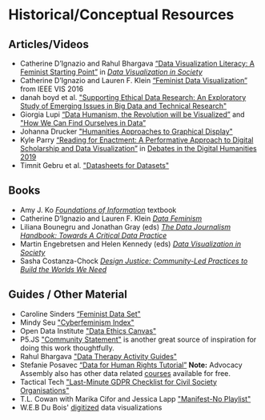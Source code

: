 # Historical/Conceptual Resources

## Articles/Videos 
- Catherine D’Ignazio and Rahul Bhargava [“Data Visualization Literacy: A Feminist Starting Point”]( https://www.jstor.org/stable/j.ctvzgb8c7.19 ) in [*Data Visualization in Society*](https://www.aup.nl/en/book/9789048543137/data-visualization-in-society)
- Catherine D’Ignazio and Lauren F. Klein [“Feminist Data Visualization”](http://www.kanarinka.com/wp-content/uploads/2015/07/IEEE_Feminist_Data_Visualization.pdf) from IEEE VIS 2016 
- danah boyd et al. ["Supporting Ethical Data Research: An Exploratory Study of Emerging Issues in Big Data and Technical Research"](https://datasociety.net/wp-content/uploads/2016/09/SupportingEthicsDataResearch_Sept2016.pdf)
- Giorgia Lupi [“Data Humanism, the Revolution will be Visualized”](https://medium.com/@giorgialup/data-humanism-the-revolution-will-be-visualized-31486a30dbfb) and ["How We Can Find Ourselves in Data”](https://www.ted.com/talks/giorgia_lupi_how_we_can_find_ourselves_in_data) 
- Johanna Drucker ["Humanities Approaches to Graphical Display"](http://www.digitalhumanities.org/dhq/vol/5/1/000091/000091.html)
- Kyle Parry [“Reading for Enactment: A Performative Approach to Digital Scholarship and Data Visualization”](https://dhdebates.gc.cuny.edu/read/untitled-f2acf72c-a469-49d8-be35-67f9ac1e3a60/section/bd5a43c1-bbfe-4c5c-8c0d-c3db1776eb99) in [Debates in the Digital Humanities 2019](https://dhdebates.gc.cuny.edu/projects/debates-in-the-digital-humanities-2019) 
- Timnit Gebru et al. ["Datasheets for Datasets"](https://arxiv.org/abs/1803.09010)

 
## Books 
- Amy J. Ko [*Foundations of Information*](https://faculty.washington.edu/ajko/books/foundations-of-information/#/) textbook
- Catherine D’Ignazio and Lauren F. Klein [*Data Feminism*](https://data-feminism.mitpress.mit.edu/)
- Liliana Bounegru and Jonathan Gray (eds) [*The Data Journalism Handbook: Towards A Critical Data Practice*](https://www.aup.nl/en/book/9789048542079/the-data-journalism-handbook)
- Martin Engebretsen and Helen Kennedy (eds) [*Data Visualization in Society*](https://www.aup.nl/en/book/9789048543137/data-visualization-in-society)
- Sasha Costanza-Chock [*Design Justice: Community-Led Practices to Build the Worlds We Need*](https://design-justice.pubpub.org/)
 
## Guides / Other Material 
- Caroline Sinders [“Feminist Data Set"](https://carolinesinders.com/feminist-data-set/) 
- Mindy Seu ["Cyberfeminism Index"](https://cyberfeminismindex.com/)
- Open Data Institute ["Data Ethics Canvas"](https://theodi.org/wp-content/uploads/2019/07/ODI-Data-Ethics-Canvas-2019-05.pdf)
- P5.JS ["Community Statement"](https://p5js.org/community/) is another great source of inspiration for doing this work thoughtfully.
- Rahul Bhargava ["Data Therapy Activity Guides"](https://datatherapy.org/activities/)  
- Stefanie Posavec [“Data for Human Rights Tutorial”](https://advocacyassembly.org/en/courses/10/#/chapter/1/lesson/1) **Note:** Advocacy Assembly also has other data related [courses](https://advocacyassembly.org/en/courses/) available for free. 
- Tactical Tech ["Last-Minute GDPR Checklist for Civil Society Organisations"](https://ourdataourselves.tacticaltech.org/posts/20a_GDPR_checklist/)
- T.L. Cowan with Marika Cifor and Jessica Lapp ["Manifest-No Playlist"](https://www.manifestno.com/playlist)
- W.E.B Du Bois' [digitized](https://www.loc.gov/pictures/search/?q=%22lot%2011931%22%20NOT%20medal&st=grid&co=anedub&loclr=blogpic) data visualizations



